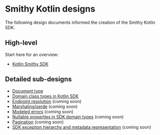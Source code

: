 # Smithy Kotlin designs

The following design documents informed the creation of the Smithy Kotlin SDK.

## High-level

Start here for an overview:

* [Kotlin Smithy SDK](kotlin-smithy-sdk.md)

## Detailed sub-designs

* [Document type](document-type.md)
* [Domain class types in Kotlin SDK](domain-class-types-in-kotlin-sdk.md)
* [Endpoint resolution](endpoint-resolution.md) (coming soon)
* [Marshaling/serde](marshalling-serde.md) (coming soon)
* [Modeled errors](modeled-errors.md) (coming soon)
* [Nullable properties in SDK domain types](nullable-properties-in-sdk-domain-types.md) (coming soon)
* [Pagination](pagination.md) (coming soon)
* [SDK exception hierarchy and metadata representation](sdk-exception-hierarchy-and-metadata-representation.md) (coming
  soon)
